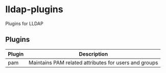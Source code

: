 # lldap-plugins
Plugins for LLDAP

## Plugins

| Plugin | Description |
| --- | --- |
| pam | Maintains PAM related attributes for users and groups |

